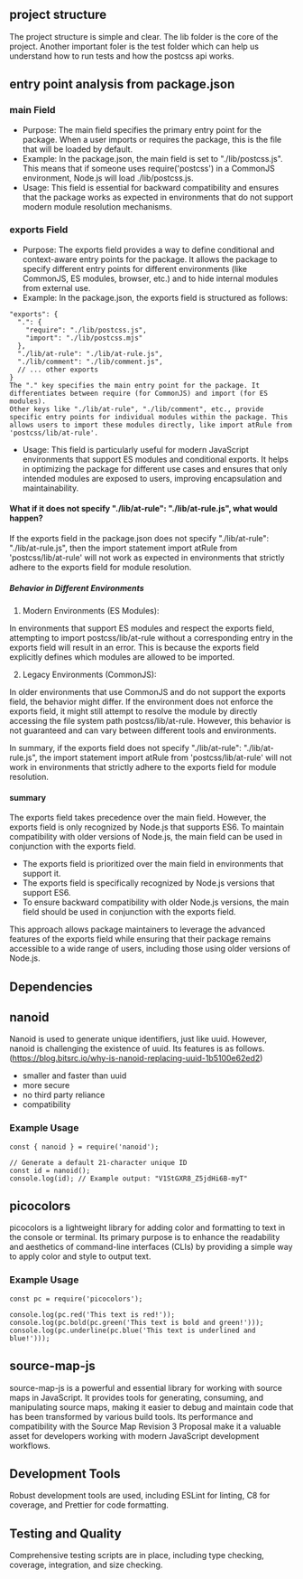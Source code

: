 ## project structure

The project structure is simple and clear. The lib folder is the core of the project.
Another important foler is the test folder which can help us understand how to run tests and how the postcss api works.

## entry point analysis from package.json

### main Field

- Purpose: The main field specifies the primary entry point for the package. When a user imports or requires the package, this is the file that will be loaded by default.
- Example: In the package.json, the main field is set to "./lib/postcss.js". This means that if someone uses require('postcss') in a CommonJS environment, Node.js will load ./lib/postcss.js.
- Usage: This field is essential for backward compatibility and ensures that the package works as expected in environments that do not support modern module resolution mechanisms.

### exports Field

- Purpose: The exports field provides a way to define conditional and context-aware entry points for the package. It allows the package to specify different entry points for different environments (like CommonJS, ES modules, browser, etc.) and to hide internal modules from external use.
- Example: In the package.json, the exports field is structured as follows:

```
"exports": {
  ".": {
    "require": "./lib/postcss.js",
    "import": "./lib/postcss.mjs"
  },
  "./lib/at-rule": "./lib/at-rule.js",
  "./lib/comment": "./lib/comment.js",
  // ... other exports
}
The "." key specifies the main entry point for the package. It differentiates between require (for CommonJS) and import (for ES modules).
Other keys like "./lib/at-rule", "./lib/comment", etc., provide specific entry points for individual modules within the package. This allows users to import these modules directly, like import atRule from 'postcss/lib/at-rule'.
```

- Usage: This field is particularly useful for modern JavaScript environments that support ES modules and conditional exports. It helps in optimizing the package for different use cases and ensures that only intended modules are exposed to users, improving encapsulation and maintainability.

#### What if it does not specify "./lib/at-rule": "./lib/at-rule.js", what would happen?

If the exports field in the package.json does not specify "./lib/at-rule": "./lib/at-rule.js", then the import statement import atRule from 'postcss/lib/at-rule' will not work as expected in environments that strictly adhere to the exports field for module resolution.

##### Behavior in Different Environments

1. Modern Environments (ES Modules):

In environments that support ES modules and respect the exports field, attempting to import postcss/lib/at-rule without a corresponding entry in the exports field will result in an error. This is because the exports field explicitly defines which modules are allowed to be imported.

2. Legacy Environments (CommonJS):

In older environments that use CommonJS and do not support the exports field, the behavior might differ. If the environment does not enforce the exports field, it might still attempt to resolve the module by directly accessing the file system path postcss/lib/at-rule. However, this behavior is not guaranteed and can vary between different tools and environments.

In summary, if the exports field does not specify "./lib/at-rule": "./lib/at-rule.js", the import statement import atRule from 'postcss/lib/at-rule' will not work in environments that strictly adhere to the exports field for module resolution.

#### summary

The exports field takes precedence over the main field. However, the exports field is only recognized by Node.js that supports ES6. To maintain compatibility with older versions of Node.js, the main field can be used in conjunction with the exports field.

- The exports field is prioritized over the main field in environments that support it.
- The exports field is specifically recognized by Node.js versions that support ES6.
- To ensure backward compatibility with older Node.js versions, the main field should be used in conjunction with the exports field.

This approach allows package maintainers to leverage the advanced features of the exports field while ensuring that their package remains accessible to a wide range of users, including those using older versions of Node.js.

## Dependencies

## nanoid

Nanoid is used to generate unique identifiers, just like uuid. However, nanoid is challenging the existence of uuid. Its features is as follows. (https://blog.bitsrc.io/why-is-nanoid-replacing-uuid-1b5100e62ed2)

- smaller and faster than uuid
- more secure
- no third party reliance
- compatibility

### Example Usage

```
const { nanoid } = require('nanoid');

// Generate a default 21-character unique ID
const id = nanoid();
console.log(id); // Example output: "V1StGXR8_Z5jdHi6B-myT"
```

## picocolors

picocolors is a lightweight library for adding color and formatting to text in the console or terminal. Its primary purpose is to enhance the readability and aesthetics of command-line interfaces (CLIs) by providing a simple way to apply color and style to output text.

### Example Usage

```
const pc = require('picocolors');

console.log(pc.red('This text is red!'));
console.log(pc.bold(pc.green('This text is bold and green!')));
console.log(pc.underline(pc.blue('This text is underlined and blue!')));
```

## source-map-js

source-map-js is a powerful and essential library for working with source maps in JavaScript. It provides tools for generating, consuming, and manipulating source maps, making it easier to debug and maintain code that has been transformed by various build tools. Its performance and compatibility with the Source Map Revision 3 Proposal make it a valuable asset for developers working with modern JavaScript development workflows.

## Development Tools

Robust development tools are used, including ESLint for linting, C8 for coverage, and Prettier for code formatting.

## Testing and Quality

Comprehensive testing scripts are in place, including type checking, coverage, integration, and size checking.
